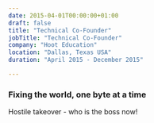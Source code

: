 ```yaml
---
date: 2015-04-01T00:00:00+01:00
draft: false
title: "Technical Co-Founder"
jobTitle: "Technical Co-Founder"
company: "Hoot Education"
location: "Dallas, Texas USA"
duration: "April 2015 - December 2015"

---
```

### Fixing the world, one byte at a time

Hostile takeover - who is the boss now!